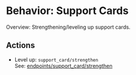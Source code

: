 # Behavior: Support Cards

Overview: Strengthening/leveling up support cards.

## Actions

- Level up: `support_card/strengthen`  
   See: [endpoints/support_card/strengthen](../../endpoints/support_card/strengthen/README.md)
